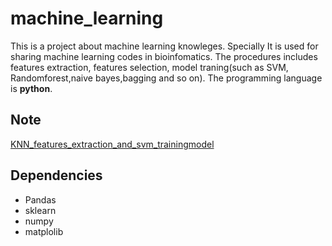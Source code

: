 # machine_learning

This is a project about machine learning knowleges. Specially It is used for sharing machine learning codes in bioinfomatics. The procedures includes features extraction, features selection, model traning(such as SVM, Randomforest,naive bayes,bagging and so on). The programming language is **python**.

## Note

[KNN_features_extraction_and_svm_trainingmodel]()

## Dependencies

- Pandas
- sklearn
- numpy
- matplolib

